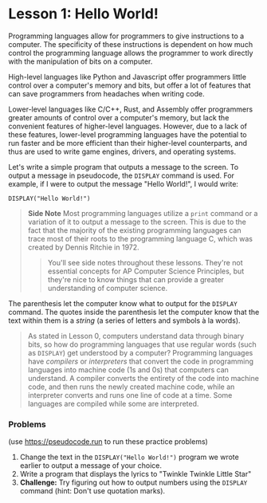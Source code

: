 # Lesson 1: Hello World!

Programming languages allow for programmers to give instructions to a computer. The specificity of these instructions is dependent on how much control the programming language allows the programmer to work directly with the manipulation of bits on a computer.  

High-level languages like Python and Javascript offer programmers little control over a computer's memory and bits, but offer a lot of features that can save programmers from headaches when writing code.  

Lower-level languages like C/C++, Rust, and Assembly offer programmers greater amounts of control over a computer's memory, but lack the convenient features of higher-level languages. However, due to a lack of these features, lower-level programming languages have the potential to run faster and be more efficient than their higher-level counterparts, and thus are used to write game engines, drivers, and operating systems.  

Let's write a simple program that outputs a message to the screen. To output a message in pseudocode, the `DISPLAY` command is used. For example, if I were to output the message "Hello World!", I would write:  

`DISPLAY("Hello World!")`  

> **Side Note** Most programming languages utilize a `print` command or a variation of it to output a message to the screen. This is due to the fact that the majority of the existing programming languages can trace most of their roots to the programming language C, which was created by Dennis Ritchie in 1972.
>> You'll see side notes throughout these lessons. They're not essential concepts for AP Computer Science Principles, but they're nice to know things that can provide a greater understanding of computer science.  

The parenthesis let the computer know what to output for the `DISPLAY` command. The quotes inside the parenthesis let the computer know that the text within them is a *string* (a series of letters and symbols à la words).

> As stated in Lesson 0, computers understand data through binary bits, so how do programming languages that use regular words (such as `DISPLAY`) get understood by a computer? Programming languages have *compilers* or *interpreters* that convert the code in programming languages into machine code (1s and 0s) that computers can understand. A compiler converts the entirety of the code into machine code, and then runs the newly created machine code, while an interpreter converts and runs one line of code at a time. Some languages are compiled while some are interpreted.  

### Problems  

(use https://pseudocode.run to run these practice problems)

1. Change the text in the `DISPLAY("Hello World!")` program we wrote earlier to output a message of your choice.
2. Write a program that displays the lyrics to "Twinkle Twinkle Little Star"
3. **Challenge:** Try figuring out how to output numbers using the `DISPLAY` command (hint: Don't use quotation marks).
